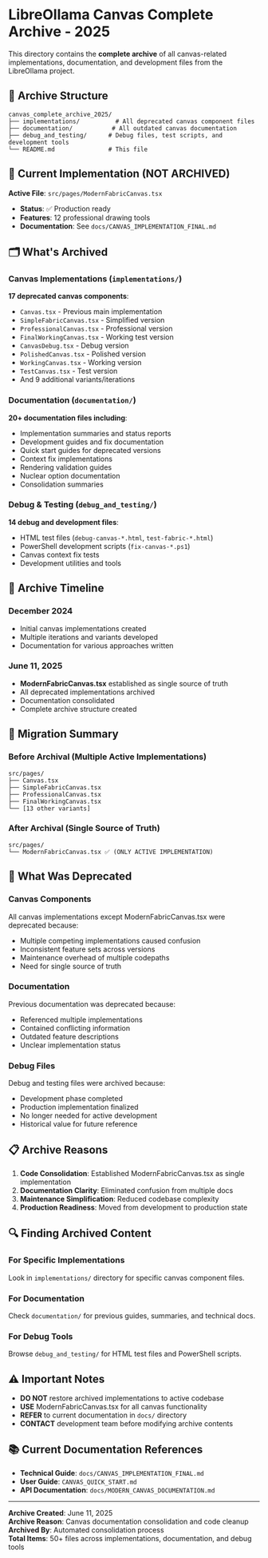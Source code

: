# LibreOllama Canvas Complete Archive - 2025

This directory contains the **complete archive** of all canvas-related implementations, documentation, and development files from the LibreOllama project.

## 📂 Archive Structure

```
canvas_complete_archive_2025/
├── implementations/          # All deprecated canvas component files
├── documentation/           # All outdated canvas documentation
├── debug_and_testing/      # Debug files, test scripts, and development tools
└── README.md               # This file
```

## 🎯 Current Implementation (NOT ARCHIVED)

**Active File**: `src/pages/ModernFabricCanvas.tsx`
- **Status**: ✅ Production ready
- **Features**: 12 professional drawing tools
- **Documentation**: See `docs/CANVAS_IMPLEMENTATION_FINAL.md`

## 🗂️ What's Archived

### Canvas Implementations (`implementations/`)
**17 deprecated canvas components**:
- `Canvas.tsx` - Previous main implementation
- `SimpleFabricCanvas.tsx` - Simplified version
- `ProfessionalCanvas.tsx` - Professional version
- `FinalWorkingCanvas.tsx` - Working test version
- `CanvasDebug.tsx` - Debug version
- `PolishedCanvas.tsx` - Polished version
- `WorkingCanvas.tsx` - Working version
- `TestCanvas.tsx` - Test version
- And 9 additional variants/iterations

### Documentation (`documentation/`)
**20+ documentation files including**:
- Implementation summaries and status reports
- Development guides and fix documentation
- Quick start guides for deprecated versions
- Context fix implementations
- Rendering validation guides
- Nuclear option documentation
- Consolidation summaries

### Debug & Testing (`debug_and_testing/`)
**14 debug and development files**:
- HTML test files (`debug-canvas-*.html`, `test-fabric-*.html`)
- PowerShell development scripts (`fix-canvas-*.ps1`)
- Canvas context fix tests
- Development utilities and tools

## 📅 Archive Timeline

### December 2024
- Initial canvas implementations created
- Multiple iterations and variants developed
- Documentation for various approaches written

### June 11, 2025
- **ModernFabricCanvas.tsx** established as single source of truth
- All deprecated implementations archived
- Documentation consolidated
- Complete archive structure created

## 🔄 Migration Summary

### Before Archival (Multiple Active Implementations)
```
src/pages/
├── Canvas.tsx
├── SimpleFabricCanvas.tsx
├── ProfessionalCanvas.tsx
├── FinalWorkingCanvas.tsx
└── [13 other variants]
```

### After Archival (Single Source of Truth)
```
src/pages/
└── ModernFabricCanvas.tsx ✅ (ONLY ACTIVE IMPLEMENTATION)
```

## 🚫 What Was Deprecated

### Canvas Components
All canvas implementations except ModernFabricCanvas.tsx were deprecated because:
- Multiple competing implementations caused confusion
- Inconsistent feature sets across versions
- Maintenance overhead of multiple codepaths
- Need for single source of truth

### Documentation
Previous documentation was deprecated because:
- Referenced multiple implementations
- Contained conflicting information
- Outdated feature descriptions
- Unclear implementation status

### Debug Files
Debug and testing files were archived because:
- Development phase completed
- Production implementation finalized
- No longer needed for active development
- Historical value for future reference

## 📋 Archive Reasons

1. **Code Consolidation**: Established ModernFabricCanvas.tsx as single implementation
2. **Documentation Clarity**: Eliminated confusion from multiple docs
3. **Maintenance Simplification**: Reduced codebase complexity
4. **Production Readiness**: Moved from development to production state

## 🔍 Finding Archived Content

### For Specific Implementations
Look in `implementations/` directory for specific canvas component files.

### For Documentation
Check `documentation/` for previous guides, summaries, and technical docs.

### For Debug Tools
Browse `debug_and_testing/` for HTML test files and PowerShell scripts.

## ⚠️ Important Notes

- **DO NOT** restore archived implementations to active codebase
- **USE** ModernFabricCanvas.tsx for all canvas functionality
- **REFER** to current documentation in `docs/` directory
- **CONTACT** development team before modifying archive contents

## 📚 Current Documentation References

- **Technical Guide**: `docs/CANVAS_IMPLEMENTATION_FINAL.md`
- **User Guide**: `CANVAS_QUICK_START.md`
- **API Documentation**: `docs/MODERN_CANVAS_DOCUMENTATION.md`

---

**Archive Created**: June 11, 2025  
**Archive Reason**: Canvas documentation consolidation and code cleanup  
**Archived By**: Automated consolidation process  
**Total Items**: 50+ files across implementations, documentation, and debug tools

